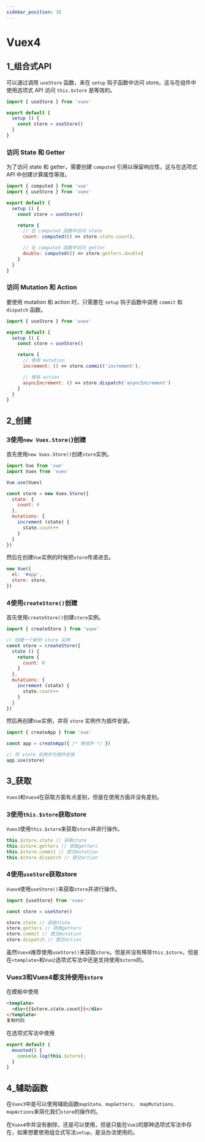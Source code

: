 ```yaml
---
sidebar_position: 10
---
```

# Vuex4

## 1_组合式API

可以通过调用 `useStore` 函数，来在 `setup` 钩子函数中访问 store。这与在组件中使用选项式 API 访问 `this.$store` 是等效的。

```js
import { useStore } from 'vuex'

export default {
  setup () {
    const store = useStore()
  }
}
```

### 访问 State 和 Getter

为了访问 state 和 getter，需要创建 `computed` 引用以保留响应性，这与在选项式 API 中创建计算属性等效。

```js
import { computed } from 'vue'
import { useStore } from 'vuex'

export default {
  setup () {
    const store = useStore()

    return {
      // 在 computed 函数中访问 state
      count: computed(() => store.state.count),

      // 在 computed 函数中访问 getter
      double: computed(() => store.getters.double)
    }
  }
}
```

### 访问 Mutation 和 Action

要使用 mutation 和 action 时，只需要在 `setup` 钩子函数中调用 `commit` 和 `dispatch` 函数。

```js
import { useStore } from 'vuex'

export default {
  setup () {
    const store = useStore()

    return {
      // 使用 mutation
      increment: () => store.commit('increment'),

      // 使用 action
      asyncIncrement: () => store.dispatch('asyncIncrement')
    }
  }
}
```



## 2_创建

### 3使用`new Vuex.Store(`)创建

首先使用`new Vuex.Store()`创建`store`实例。

```js
import Vue from 'vue'
import Vuex from 'vuex'

Vue.use(Vuex)

const store = new Vuex.Store({
  state: {
    count: 0
  },
  mutations: {
    increment (state) {
      state.count++
    }
  }
})
```

然后在创建`Vue`实例的时候把`store`传递进去。

```js
new Vue({
  el: '#app',
  store: store,
})
```

### 4使用`createStore()`创建

首先使用`createStore()`创建`store`实例。

```js
import { createStore } from 'vuex'

// 创建一个新的 store 实例
const store = createStore({
  state () {
    return {
      count: 0
    }
  },
  mutations: {
    increment (state) {
      state.count++
    }
  }
})

```

然后再创建`Vue`实例，并将 `store` 实例作为插件安装。

```js
import { createApp } from 'vue'

const app = createApp({ /* 根组件 */ })

// 将 store 实例作为插件安装
app.use(store)
```




## 3_获取

`Vuex3`和`Vuex4`在获取方面有点差别，但是在使用方面并没有差别。

### 3使用`this.$store`获取store

`Vuex3`使用`this.$store`来获取`store`并进行操作。

```js
this.$store.state // 获取state
this.$store.getters // 获取getters
this.$store.commit // 提交mutation
this.$store.dispatch // 提交action
```

### 4使用`useStore`获取store

`Vuex4`使用`useStore()`来获取`store`并进行操作。

```js
import {useStore} from 'vuex'

const store = useStore()

store.state // 获取state
store.getters // 获取getters
store.commit // 提交mutation
store.dispatch // 提交action
```

虽然`Vuex4`推荐使用`useStore()`来获取`store`。但是并没有移除`this.$store`，但是在`<template>`和`Vue2`选项式写法中还是支持使用`$store`的。



### Vuex3和Vuex4都支持使用`$store`

在模板中使用

```html
<template>
  <div>{{$store.state.count}}</div>
</template>
复制代码
```

在选项式写法中使用

```js
export default {
  mounted() {
    console.log(this.$store);
  }
}
```



## 4_辅助函数

在`Vuex3`中是可以使用辅助函数`mapState、mapGetters、 mapMutations、mapActions`来简化我们`store`的操作的。

在`Vuex4`中并没有删除，还是可以使用，但是只能在`Vue2`的那种选项式写法中存在，如果想要使用组合式写法`setup`，是没办法使用的。



















